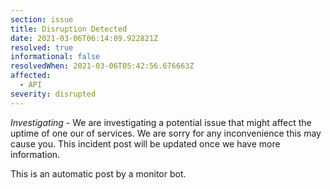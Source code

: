 ```yaml
---
section: issue
title: Disruption Detected
date: 2021-03-06T06:14:09.922821Z
resolved: true
informational: false
resolvedWhen: 2021-03-06T05:42:56.676663Z
affected:
  - API
severity: disrupted
---
```

*Investigating* - We are investigating a potential issue that might affect the uptime of one our of services. We are sorry for any inconvenience this may cause you. This incident post will be updated once we have more information.

This is an automatic post by a monitor bot.
        